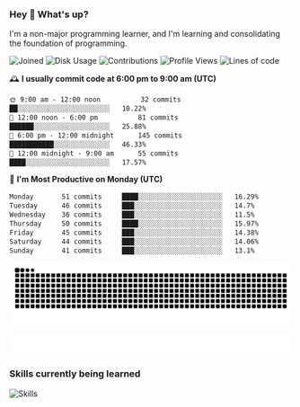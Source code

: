 ### Hey :wave: What's up?

I'm a non-major programming learner, and I'm learning and consolidating the foundation of programming.

<!--START_SECTION:waka-->
![Joined](http://img.shields.io/badge/Joined-7%20years%20ago-6D67E4?style=flat&labelColor=453C67)
![Disk Usage](http://img.shields.io/badge/Github%27s%20Storage-605.4%20MB-FD841F?style=flat&labelColor=E14D2A)
![Contributions](http://img.shields.io/badge/Contributions%20in%202024-34-7DCE13?style=flat&labelColor=2B7A0B)
![Profile Views](http://img.shields.io/badge/Profile%20Views-1-3AB4F2?style=flat&labelColor=0078AA)
![Lines of code](https://img.shields.io/badge/Lines%20of%20code-2%20Million%20Lines%20of%20code-FF8B8B?style=flat&labelColor=EB4747)

🕰️ **I usually commit code at 6:00 pm to 9:00 am (UTC)** 

```text
🌞 9:00 am - 12:00 noon          32 commits     ██░░░░░░░░░░░░░░░░░░░░░░░   10.22% 
🌆 12:00 noon - 6:00 pm          81 commits     ██████░░░░░░░░░░░░░░░░░░░   25.88% 
🌃 6:00 pm - 12:00 midnight      145 commits    ███████████░░░░░░░░░░░░░░   46.33% 
🌙 12:00 midnight - 9:00 am      55 commits     ████░░░░░░░░░░░░░░░░░░░░░   17.57%
```
📅 **I'm Most Productive on Monday (UTC)** 

```text
Monday       51 commits     ████░░░░░░░░░░░░░░░░░░░░░   16.29% 
Tuesday      46 commits     ███░░░░░░░░░░░░░░░░░░░░░░   14.7% 
Wednesday    36 commits     ███░░░░░░░░░░░░░░░░░░░░░░   11.5% 
Thursday     50 commits     ████░░░░░░░░░░░░░░░░░░░░░   15.97% 
Friday       45 commits     ███░░░░░░░░░░░░░░░░░░░░░░   14.38% 
Saturday     44 commits     ███░░░░░░░░░░░░░░░░░░░░░░   14.06% 
Sunday       41 commits     ███░░░░░░░░░░░░░░░░░░░░░░   13.1%
```

<!--END_SECTION:waka-->

![Snake animation](https://raw.githubusercontent.com/dirname/dirname/output/snake.svg)

![metrics](github-metrics.svg)

### Skills currently being learned

![Skills](https://skillicons.dev/icons?i=linux,rust,go,solidity,typescript,bash,git,postgres,mysql,redis,mongo,docker,kubernetes,grafana,prometheus)
